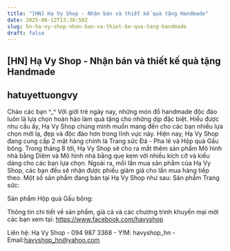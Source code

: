 ```yaml
---
title: "[HN] Hạ Vy Shop - Nhận bán và thiết kế quà tặng Handmade"
date: 2025-06-12T13:38:58Z
slug: hn-ha-vy-shop-nhan-ban-va-thiet-ke-qua-tang-handmade
draft: false
---
```


## [HN] Hạ Vy Shop - Nhận bán và thiết kế quà tặng Handmade

## hatuyettuongvy

Chào các bạn ^_^
Với giới trẻ ngày nay, những món đồ handmade độc đáo luôn là lựa chọn hoàn hảo làm quà tặng cho những dịp đặc biệt. Hiểu được nhu cầu ấy, Hạ Vy Shop chúng mình muốn mang đến cho các bạn nhiều lựa chọn mới lạ, đẹp và độc đáo hơn trong lĩnh vực này.
Hiện nay, Hạ Vy Shop đang cung cấp 2 mặt hàng chính là Trang sức Đá - Pha lê và Hộp quà Gấu bông.
Trong tháng 8 tới, Hạ Vy Shop sẽ cho ra mắt thêm sản phẩm Mô hình nhà bằng Diêm và Mô hình nhà bằng que kem với nhiều kích cỡ và kiểu dáng cho các bạn lựa chọn. Ngoài ra, mỗi lần mua sản phẩm của Hạ Vy Shop, các bạn đều sẽ nhận được phiếu giảm giá cho lần mua hàng tiếp theo.
Một số sản phẩm đang bán tại Hạ Vy Shop như sau:
Sản phẩm Trang sức:









Sản phẩm Hộp quà Gấu bông:













Thông tin chi tiết về sản phẩm, giá cả và các chương trình khuyến mại mời các bạn xem tại: https://www.facebook.com/havyshop

Liên hệ: Hạ Vy Shop - 094 987 3368 - Y!M: havyshop_hn - Email:havyshop_hn@yahoo.com
